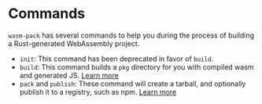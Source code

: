 # Commands

`wasm-pack` has several commands to help you during the process of building
a Rust-generated WebAssembly project.

- `init`: This command has been deprecated in favor of `build`.
- `build`: This command builds a `pkg` directory for you with compiled wasm and generated JS. [Learn more][build]
- `pack` and `publish`: These command will create a tarball, and optionally publish it to a registry, such as npm. [Learn more][pack-pub]

[build]: ./build.html
[pack-pub]: ./pack-and-publish.html
